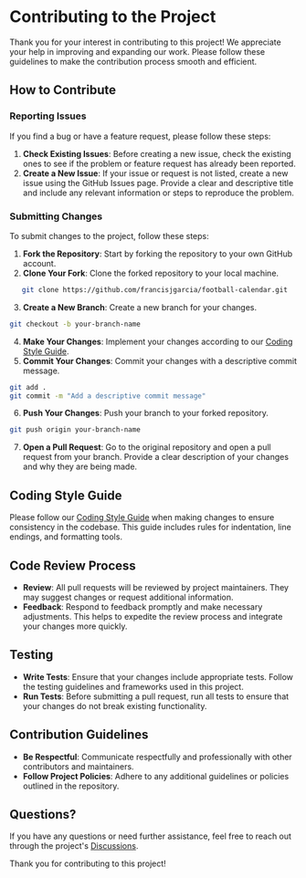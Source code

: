 # Contributing to the Project

Thank you for your interest in contributing to this project! We appreciate your help in improving and expanding our work. Please follow these guidelines to make the contribution process smooth and efficient.

## How to Contribute

### Reporting Issues

If you find a bug or have a feature request, please follow these steps:

1. **Check Existing Issues**: Before creating a new issue, check the existing ones to see if the problem or feature request has already been reported.
2. **Create a New Issue**: If your issue or request is not listed, create a new issue using the GitHub Issues page. Provide a clear and descriptive title and include any relevant information or steps to reproduce the problem.

### Submitting Changes

To submit changes to the project, follow these steps:

1. **Fork the Repository**: Start by forking the repository to your own GitHub account.
2. **Clone Your Fork**: Clone the forked repository to your local machine.
```bash
   git clone https://github.com/francisjgarcia/football-calendar.git
```
3. **Create a New Branch**: Create a new branch for your changes.
```bash
git checkout -b your-branch-name
```
4. **Make Your Changes**: Implement your changes according to our [Coding Style Guide](docs/STYLEGUIDE.md).
5. **Commit Your Changes**: Commit your changes with a descriptive commit message.
```bash
git add .
git commit -m "Add a descriptive commit message"
```
6. **Push Your Changes**: Push your branch to your forked repository.
```bash
git push origin your-branch-name
```
7. **Open a Pull Request**: Go to the original repository and open a pull request from your branch. Provide a clear description of your changes and why they are being made.

## Coding Style Guide

Please follow our [Coding Style Guide](docs/STYLEGUIDE.md) when making changes to ensure consistency in the codebase. This guide includes rules for indentation, line endings, and formatting tools.

## Code Review Process

- **Review**: All pull requests will be reviewed by project maintainers. They may suggest changes or request additional information.
- **Feedback**: Respond to feedback promptly and make necessary adjustments. This helps to expedite the review process and integrate your changes more quickly.

## Testing

- **Write Tests**: Ensure that your changes include appropriate tests. Follow the testing guidelines and frameworks used in this project.
- **Run Tests**: Before submitting a pull request, run all tests to ensure that your changes do not break existing functionality.

## Contribution Guidelines

- **Be Respectful**: Communicate respectfully and professionally with other contributors and maintainers.
- **Follow Project Policies**: Adhere to any additional guidelines or policies outlined in the repository.

## Questions?

If you have any questions or need further assistance, feel free to reach out through the project's [Discussions](https://github.com/francisjgarcia/tests/discussions).

Thank you for contributing to this project!
